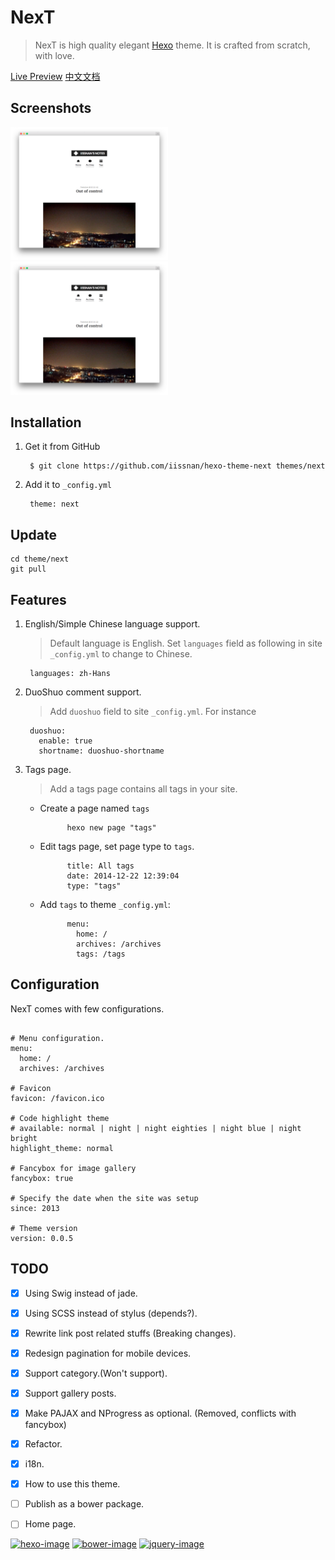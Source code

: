# NexT

> NexT is high quality elegant [Hexo](http://hexo.io) theme. It is crafted from scratch, with love.


[Live Preview](http://notes.iissnan.com)  [中文文档](README-zh.md)

## Screenshots

<p style="overflow:hidden">
  <span style="display: inline-block; width: 50%">
    <img src="screenshots/desktop.png" style="max-width: 100%" />
  </span>
  <span style="display: inline-block; width: 50%">
      <img src="screenshots/desktop.png" style="max-width: 100%" />
    </span>
</p>


## Installation

1. Get it from GitHub

        $ git clone https://github.com/iissnan/hexo-theme-next themes/next

2. Add it to `_config.yml`

        theme: next


## Update

```
cd theme/next
git pull
```

## Features

1. English/Simple Chinese language support.

    > Default language is English.
    > Set `languages` field as following in site `_config.yml` to change to Chinese.

        languages: zh-Hans

2. DuoShuo comment support.

    > Add `duoshuo` field to site `_config.yml`. For instance

        duoshuo:
          enable: true
          shortname: duoshuo-shortname

3. Tags page.

    > Add a tags page contains all tags in your site.

    - Create a page named `tags`

                hexo new page "tags"

    - Edit tags page, set page type to `tags`.

                title: All tags
                date: 2014-12-22 12:39:04
                type: "tags"

    - Add `tags` to theme `_config.yml`:

                menu:
                  home: /
                  archives: /archives
                  tags: /tags


## Configuration

NexT comes with few configurations.

```

# Menu configuration.
menu:
  home: /
  archives: /archives

# Favicon
favicon: /favicon.ico

# Code highlight theme
# available: normal | night | night eighties | night blue | night bright
highlight_theme: normal

# Fancybox for image gallery
fancybox: true

# Specify the date when the site was setup
since: 2013

# Theme version
version: 0.0.5
```


## TODO

- [x] Using Swig instead of jade.
- [x] Using SCSS instead of stylus (depends?).
- [x] Rewrite link post related stuffs (Breaking changes).
- [x] Redesign pagination for mobile devices.
- [x] Support category.(Won't support).
- [x] Support gallery posts.
- [x] Make PAJAX and NProgress as optional. (Removed, conflicts with fancybox)
- [x] Refactor.
- [x] i18n.
- [x] How to use this theme.
- [ ] Publish as a bower package.
- [ ] Home page.


[![hexo-image]][hexo-url]
[![bower-image]][bower-url]
[![jquery-image]][jquery-url]

[hexo-image]: http://img.shields.io/badge/Hexo-2.4+-2BAF2B.svg?style=flat-square
[hexo-url]: http://hexo.io
[bower-image]: http://img.shields.io/badge/Bower-Powered-2BAF2B.svg?style=flat-square
[bower-url]: http://bower.io
[jquery-image]: https://img.shields.io/badge/jquery-1.9-blue.svg?style=flat-square
[jquery-url]: http://jquery.com/